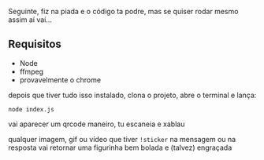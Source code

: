 Seguinte, fiz na piada e o código ta podre, mas se quiser rodar mesmo assim aí vaí...

## Requisitos
- Node
- ffmpeg
- provavelmente o chrome


depois que tiver tudo isso instalado, clona o projeto, abre o terminal e lança:
```
node index.js
```

vai aparecer um qrcode maneiro, tu escaneia e xablau

qualquer imagem, gif ou vídeo que tiver `!sticker` na mensagem ou na resposta vai retornar uma figurinha bem bolada e (talvez) engraçada
